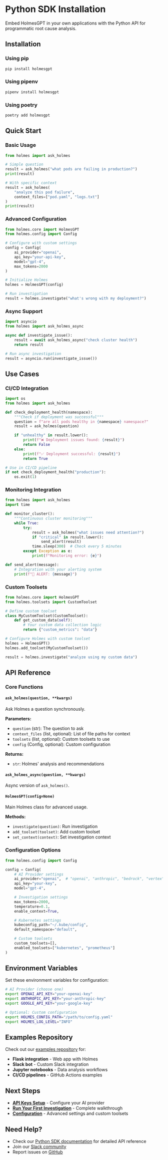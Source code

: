 # Python SDK Installation

Embed HolmesGPT in your own applications with the Python API for programmatic root cause analysis.

## Installation

### Using pip

```bash
pip install holmesgpt
```

### Using pipenv

```bash
pipenv install holmesgpt
```

### Using poetry

```bash
poetry add holmesgpt
```

## Quick Start

### Basic Usage

```python
from holmes import ask_holmes

# Simple question
result = ask_holmes("what pods are failing in production?")
print(result)

# With specific context
result = ask_holmes(
    "analyze this pod failure",
    context_files=["pod.yaml", "logs.txt"]
)
print(result)
```

### Advanced Configuration

```python
from holmes.core import HolmesGPT
from holmes.config import Config

# Configure with custom settings
config = Config(
    ai_provider="openai",
    api_key="your-api-key",
    model="gpt-4",
    max_tokens=2000
)

# Initialize Holmes
holmes = HolmesGPT(config)

# Run investigation
result = holmes.investigate("what's wrong with my deployment?")
```

### Async Support

```python
import asyncio
from holmes import ask_holmes_async

async def investigate_issue():
    result = await ask_holmes_async("check cluster health")
    return result

# Run async investigation
result = asyncio.run(investigate_issue())
```

## Use Cases

### CI/CD Integration

```python
import os
from holmes import ask_holmes

def check_deployment_health(namespace):
    """Check if deployment was successful"""
    question = f"are all pods healthy in {namespace} namespace?"
    result = ask_holmes(question)

    if "unhealthy" in result.lower():
        print(f"❌ Deployment issues found: {result}")
        return False
    else:
        print(f"✅ Deployment successful: {result}")
        return True

# Use in CI/CD pipeline
if not check_deployment_health("production"):
    os.exit(1)
```

### Monitoring Integration

```python
from holmes import ask_holmes
import time

def monitor_cluster():
    """Continuous cluster monitoring"""
    while True:
        try:
            result = ask_holmes("what issues need attention?")
            if "critical" in result.lower():
                send_alert(result)
            time.sleep(300)  # Check every 5 minutes
        except Exception as e:
            print(f"Monitoring error: {e}")

def send_alert(message):
    # Integration with your alerting system
    print(f"🚨 ALERT: {message}")
```

### Custom Toolsets

```python
from holmes.core import HolmesGPT
from holmes.toolsets import CustomToolset

# Define custom toolset
class MyCustomToolset(CustomToolset):
    def get_custom_data(self):
        # Your custom data collection logic
        return {"custom_metrics": "data"}

# Configure Holmes with custom toolset
holmes = HolmesGPT()
holmes.add_toolset(MyCustomToolset())

result = holmes.investigate("analyze using my custom data")
```

## API Reference

### Core Functions

#### `ask_holmes(question, **kwargs)`

Ask Holmes a question synchronously.

**Parameters:**
- `question` (str): The question to ask
- `context_files` (list, optional): List of file paths for context
- `toolsets` (list, optional): Custom toolsets to use
- `config` (Config, optional): Custom configuration

**Returns:**
- `str`: Holmes' analysis and recommendations

#### `ask_holmes_async(question, **kwargs)`

Async version of `ask_holmes()`.

#### `HolmesGPT(config=None)`

Main Holmes class for advanced usage.

**Methods:**
- `investigate(question)`: Run investigation
- `add_toolset(toolset)`: Add custom toolset
- `set_context(context)`: Set investigation context

### Configuration Options

```python
from holmes.config import Config

config = Config(
    # AI Provider settings
    ai_provider="openai",  # "openai", "anthropic", "bedrock", "vertex"
    api_key="your-key",
    model="gpt-4",

    # Investigation settings
    max_tokens=2000,
    temperature=0.1,
    enable_context=True,

    # Kubernetes settings
    kubeconfig_path="~/.kube/config",
    default_namespace="default",

    # Custom toolsets
    custom_toolsets=[],
    enabled_toolsets=["kubernetes", "prometheus"]
)
```

## Environment Variables

Set these environment variables for configuration:

```bash
# AI Provider (choose one)
export OPENAI_API_KEY="your-openai-key"
export ANTHROPIC_API_KEY="your-anthropic-key"
export GOOGLE_API_KEY="your-google-key"

# Optional: Custom configuration
export HOLMES_CONFIG_PATH="/path/to/config.yaml"
export HOLMES_LOG_LEVEL="INFO"
```

## Examples Repository

Check out our [examples repository](https://github.com/robusta-dev/holmesgpt-examples) for:

- **Flask integration** - Web app with Holmes
- **Slack bot** - Custom Slack integration
- **Jupyter notebooks** - Data analysis workflows
- **CI/CD pipelines** - GitHub Actions examples

## Next Steps

- **[API Keys Setup](../api-keys.md)** - Configure your AI provider
- **[Run Your First Investigation](first-investigation.md)** - Complete walkthrough
- **[Configuration](../configuration/)** - Advanced settings and custom toolsets

## Need Help?

- Check our [Python SDK documentation](../python.md) for detailed API reference
- Join our [Slack community](https://robustacommunity.slack.com)
- Report issues on [GitHub](https://github.com/robusta-dev/holmesgpt/issues)
